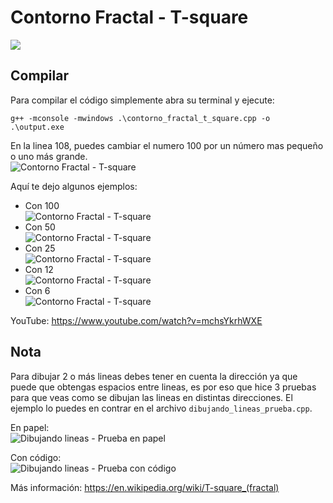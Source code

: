 # Contorno Fractal - T-square

![](./images/contorno-fractal-t-square.jpg)

## Compilar
Para compilar el código simplemente abra su terminal y ejecute:
```
g++ -mconsole -mwindows .\contorno_fractal_t_square.cpp -o .\output.exe
```

En la linea 108, puedes cambiar el numero 100 por un número mas pequeño o uno más grande.  
![Contorno Fractal - T-square](./images/contorno-fractal-t-square-porcion-de-codigo.png)

Aquí te dejo algunos ejemplos:
* Con 100  
![Contorno Fractal - T-square](./images/contorno-fractal-t-square-1.png)
* Con 50  
![Contorno Fractal - T-square](./images/contorno-fractal-t-square-2.png)
* Con 25  
![Contorno Fractal - T-square](./images/contorno-fractal-t-square-3.png)
* Con 12  
![Contorno Fractal - T-square](./images/contorno-fractal-t-square-4.png)
* Con 6  
![Contorno Fractal - T-square](./images/contorno-fractal-t-square-5.png)

YouTube: https://www.youtube.com/watch?v=mchsYkrhWXE

## Nota
Para dibujar 2 o más lineas debes tener en cuenta la dirección ya que puede que obtengas espacios entre lineas, es por eso que hice 3 pruebas para que veas como se dibujan las lineas en distintas direcciones. El ejemplo lo puedes en contrar en el archivo `dibujando_lineas_prueba.cpp`.

En papel:  
![Dibujando lineas - Prueba en papel](./images/dibujando-lineas-prueba-en-papel.jpg)

Con código:  
![Dibujando lineas - Prueba con código](./images/dibujando-lineas-prueba.png)

Más información: https://en.wikipedia.org/wiki/T-square_(fractal)